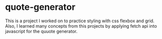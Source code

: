 # quote-generator
This is a project I worked on to practice styling with css flexbox and grid. Also, I learned many concepts from this projects by applying fetch api into javascript for the quuote generator.
